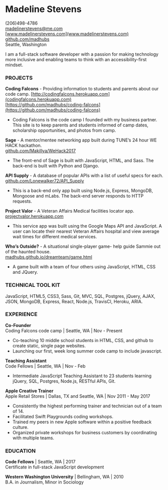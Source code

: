 
# **Madeline Stevens**

(206)498-4786    
madelinerstevens@me.com   
[www.madelinerstevens.com](www.madelinerstevens.com)  
[github.com/madhubs](https://github.com/madhubs)  
Seattle, Washington  


I am a full-stack software developer with a passion for making technology more inclusive and enabling teams to think with an accessibility-first mindset. 

### PROJECTS

**Coding Falcons** - Providing information to students and parents about our code camp. 
[http://codingfalcons.herokuapp.com](codingfalcons.herokuapp.com)   
[https://github.com/madhubs/coding-falcons](https://github.com/madhubs/coding-falcons)
* Coding Falcons is the code camp I founded with my business partner. This site is to keep parents and students informed of camp dates, scholarship opportunities, and photos from camp. 

**Sage** - A mentor/mentee networking app built during TUNE’s 24 hour WE HACK hackathon.  
[github.com/Makillya/WeHack2017](github.com/Makillya/WeHack2017)  
* The front-end of Sage is built with JavaScript, HTML, and Sass. The back-end is built with Python and Django. 

**API Supply** - A database of popular APIs with a list of useful specs for each.  
[github.com/Lonewalker72/API_Supply](github.com/Lonewalker72/API_Supply)  
* This is a back-end only app built using Node.js, Express, MongoDB, Mongoose and mLabs. The back-end server responds to HTTP requests.

**Project Valor** - A Veteran Affairs Medical facilities locator app.  
[projectvalor.herokuapp.com](projectvalor.herokuapp.com)  
* This service app was built using the Google Maps API and JavaScript. A user can locate their nearest Veteran Affairs hospital and view average wait times for different medical services.

**Who’s Outside?** - A situational single-player game- help guide Sammie out of the haunted house.   
[madhubs.github.io/dreamteam/game.html](madhubs.github.io/dreamteam/game.html)  
* A game built with a team of four others using JavaScript, HTML, CSS and JQuery. 

### TECHNICAL TOOL KIT 

JavaScript, HTML5, CSS3, Sass, Git, MVC, SQL, Postgres, jQuery, AJAX, JSON, MongoDB, Express, React, Node.js, TravisCI, Heroku, ARIA.

### EXPERIENCE

**Co-Founder**  
Coding Falcons code camp | Seattle, WA | Nov - Present   
* Co-teaching 10 middle school students in HTML, CSS, and github to create static, single page websites.
* Launching our first, week long summer code camp to include javascript. 

**Teaching Assistant**  
Code Fellows | Seattle, WA | Nov - Feb  
* Intermediate JavaScript Teaching Assistant to 23 students learning jQuery, SQL, Postgres, Node.js, RESTful APIs, Git.

**Apple Creative Trainer**  
Apple Retail Stores | Dallas, TX and Seattle, WA | Nov 2011 - May 2017  
* Consistently the highest performing trainer and technician out of a team of 14.
* Facilitated Swift Playgrounds coding workshops.
* Trained my peers in new Apple software within a positive feedback culture.
* Organized private workshops for business customers by coordinating with multiple teams.

### EDUCATION

**Code Fellows** | Seattle, WA | 2017  
Certificate in full-stack JavaScript development 

**Western Washington University** | Bellingham, WA | 2010  
B.A. in Journalism, Minor in Sociology
